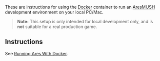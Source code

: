 These are instructions for using the [Docker](https://www.docker.com) container to run an [AresMUSH](https://aresmush.com) development environment on your local PC/Mac.

> **Note:** This setup is only intended for local development only, and is **not** suitable for a real production game.

## Instructions

See [Running Ares With Docker](https://aresmush.com/tutorials/code/docker.html).